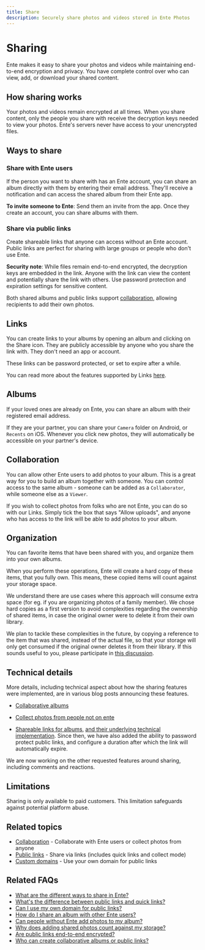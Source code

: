 ```yaml
---
title: Share
description: Securely share photos and videos stored in Ente Photos
---
```


# Sharing

Ente makes it easy to share your photos and videos while maintaining end-to-end encryption and privacy. You have complete control over who can view, add, or download your shared content.

## How sharing works

Your photos and videos remain encrypted at all times. When you share content, only the people you share with receive the decryption keys needed to view your photos. Ente's servers never have access to your unencrypted files.

## Ways to share

### Share with Ente users

If the person you want to share with has an Ente account, you can share an album directly with them by entering their email address. They'll receive a notification and can access the shared album from their Ente app.

**To invite someone to Ente**: Send them an invite from the app. Once they create an account, you can share albums with them.

### Share via public links

Create shareable links that anyone can access without an Ente account. Public links are perfect for sharing with large groups or people who don't use Ente.

**Security note**: While files remain end-to-end encrypted, the decryption keys are embedded in the link. Anyone with the link can view the content and potentially share the link with others. Use password protection and expiration settings for sensitive content.

Both shared albums and public links support [collaboration](/photos/features/sharing-and-collaboration/collaboration), allowing recipients to add their own photos.

## Links

You can create links to your albums by opening an album and clicking on the
Share icon. They are publicly accessible by anyone who you share the link with.
They don't need an app or account.

These links can be password protected, or set to expire after a while.

You can read more about the features supported by Links
[here](https://ente.io/blog/powerful-links/).

## Albums

If your loved ones are already on Ente, you can share an album with their
registered email address.

If they are your partner, you can share your `Camera` folder on Android, or
`Recents` on iOS. Whenever you click new photos, they will automatically be
accessible on your partner's device.

## Collaboration

You can allow other Ente users to add photos to your album. This is a great way
for you to build an album together with someone. You can control access to the
same album - someone can be added as a `Collaborator`, while someone else as a
`Viewer`.

If you wish to collect photos from folks who are not Ente, you can do so with
our Links. Simply tick the box that says "Allow uploads", and anyone who has
access to the link will be able to add photos to your album.

## Organization

You can favorite items that have been shared with you, and organize them into
your own albums.

When you perform these operations, Ente will create a hard copy of these items,
that you fully own. This means, these copied items will count against your
storage space.

We understand there are use cases where this approach will consume extra space
(for eg. if you are organizing photos of a family member). We chose hard copies
as a first version to avoid complexities regarding the ownership of shared
items, in case the original owner were to delete it from their own library.

We plan to tackle these complexities in the future, by copying a reference to
the item that was shared, instead of the actual file, so that your storage will
only get consumed if the original owner deletes it from their library. If this
sounds useful to you, please participate in
[this discussion](https://github.com/ente-io/ente/discussions/790).

## Technical details

More details, including technical aspect about how the sharing features were
implemented, are in various blog posts announcing these features.

- [Collaborative albums](https://ente.io/blog/collaborative-albums)

- [Collect photos from people not on ente](https://ente.io/blog/collect-photos)

- [Shareable links for albums](https://ente.io/blog/shareable-links),
  [and their underlying technical implementation](https://ente.io/blog/building-shareable-links).
  Since then, we have also added the ability to password protect public links,
  and configure a duration after which the link will automatically expire.

We are now working on the other requested features around sharing, including
comments and reactions.

## Limitations

Sharing is only available to paid customers. This limitation safeguards against
potential platform abuse.

## Related topics

* [Collaboration](/photos/features/sharing-and-collaboration/collaboration) - Collaborate with Ente users or collect photos from anyone
* [Public links](/photos/features/sharing-and-collaboration/public-links) - Share via links (includes quick links and collect mode)
* [Custom domains](/photos/features/sharing-and-collaboration/custom-domains/) - Use your own domain for public links

## Related FAQs

* [What are the different ways to share in Ente?](/photos/faq/sharing-and-collaboration#sharing-methods)
* [What's the difference between public links and quick links?](/photos/faq/sharing-and-collaboration#link-types)
* [Can I use my own domain for public links?](/photos/faq/sharing-and-collaboration#custom-domains)
* [How do I share an album with other Ente users?](/photos/faq/sharing-and-collaboration#share-with-users)
* [Can people without Ente add photos to my album?](/photos/faq/sharing-and-collaboration#collect-without-account)
* [Why does adding shared photos count against my storage?](/photos/faq/sharing-and-collaboration#add-shared-photos)
* [Are public links end-to-end encrypted?](/photos/faq/sharing-and-collaboration#public-link-encryption)
* [Who can create collaborative albums or public links?](/photos/faq/sharing-and-collaboration#who-can-share)
